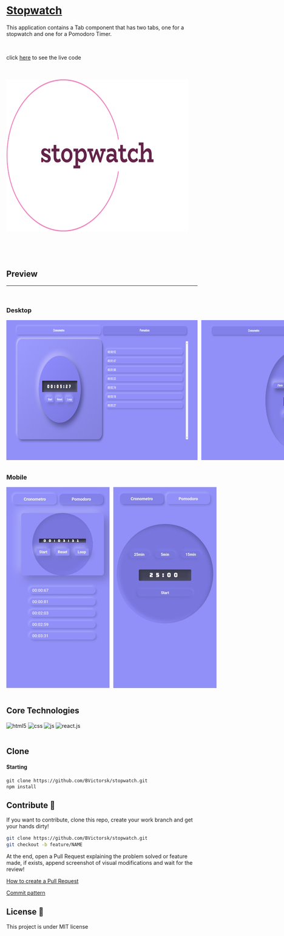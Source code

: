 <h1>
  <a href="stopwatch-pomodoro.web.app/">Stopwatch</a>
</h1>
<p>This application contains a Tab component that has two tabs, one for a stopwatch and one for a Pomodoro Timer.</p>
<br/>
<p>click <a href="stopwatch-pomodoro.web.app/">here</a> to see the live code</p>

<div style="display: flex">
<img src="./src/Assets/stopwatch.png" alt="gif" style="width: 30rem; height: 25rem; margin-top: 35px;margin-bottom: 70px">
</div>

## Preview
<hr/>
<br/>

### Desktop
<div style="display: flex; justify-content: flex-start; gap: 10px; margin-top: 15px; margin-bottom: 35px">
<img src="./src/Assets/desktopV-stopwatch.PNG" alt="img" style="width: 35rem; height: 23rem">
<img src="./src/Assets/desktopV-pomodoro.PNG" alt="img" style="width: 35rem; height: 23rem">
</div>

### Mobile
<div style="display: flex; justify-content: flex-start; gap: 10px;">
<img src="./src/Assets/mobilev-stopwatch.jpg" alt="img" style="width: 17rem; height: 33rem">
<img src="./src/Assets/mobilev-pomodoro.jpg" alt="img" style="width: 17rem; height: 33rem">
</div>

<br/>

## Core Technologies
<div style="display: inline_block">
  <img align="center" alt="html5" src="https://img.shields.io/badge/HTML5-FF5900?style=for-the-badge&logo=html5&logoColor=white" />
  <img align="center" alt="css" src="https://img.shields.io/badge/CSS3-009DEB?style=for-the-badge&logo=css3&logoColor=white" />
  <img align="center" alt="js" src="https://img.shields.io/badge/JavaScript-F7DF1E?style=for-the-badge&logo=javascript&logoColor=black" />
  <img align="center" alt="react.js" src="https://img.shields.io/badge/React-20232A?style=for-the-badge&logo=react&logoColor=61DAFB" />
</div>
<br/>


<h2 id="clone">Clone</h2>

<h4>Starting</h4>

```
git clone https://github.com/BVictorsk/stopwatch.git
npm install
```


<h2 id="contribute">Contribute 🚀</h2>

If you want to contribute, clone this repo, create your work branch and get your hands dirty!

```bash
git clone https://github.com/BVictorsk/stopwatch.git
git checkout -b feature/NAME
```

 At the end, open a Pull Request explaining the problem solved or feature made, if exists, append screenshot of visual modifications and wait for the review!

[How to create a Pull Request](https://www.atlassian.com/br/git/tutorials/making-a-pull-request)

[Commit pattern](https://gist.github.com/joshbuchea/6f47e86d2510bce28f8e7f42ae84c716)


<h2 id="license">License 📃 </h2>

This project is under MIT license
